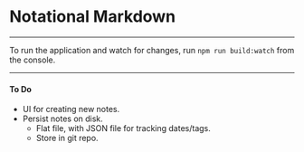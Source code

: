 # Notational Markdown

-------

To run the application and watch for changes, run `npm run build:watch` from the console.


-------

#### To Do

* UI for creating new notes.
* Persist notes on disk. 
	* Flat file, with JSON file for tracking dates/tags.
	* Store in git repo.
